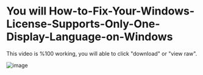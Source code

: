 # You will How-to-Fix-Your-Windows-License-Supports-Only-One-Display-Language-on-Windows

This video is %100 working, you will able to click "download" or "view raw".

![image](https://user-images.githubusercontent.com/89155137/142625824-f0a24c2e-535b-43bd-a8d1-cbc6ff30d02d.png)
